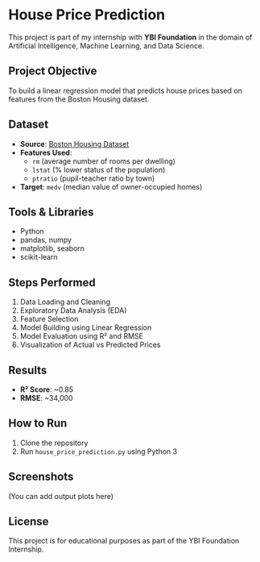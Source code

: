 # House Price Prediction

This project is part of my internship with **YBI Foundation** in the domain of Artificial Intelligence, Machine Learning, and Data Science.

## Project Objective
To build a linear regression model that predicts house prices based on features from the Boston Housing dataset.

## Dataset
- **Source**: [Boston Housing Dataset](https://raw.githubusercontent.com/selva86/datasets/master/BostonHousing.csv)
- **Features Used**: 
  - `rm` (average number of rooms per dwelling)
  - `lstat` (% lower status of the population)
  - `ptratio` (pupil-teacher ratio by town)
- **Target**: `medv` (median value of owner-occupied homes)

## Tools & Libraries
- Python
- pandas, numpy
- matplotlib, seaborn
- scikit-learn

## Steps Performed
1. Data Loading and Cleaning
2. Exploratory Data Analysis (EDA)
3. Feature Selection
4. Model Building using Linear Regression
5. Model Evaluation using R² and RMSE
6. Visualization of Actual vs Predicted Prices

## Results
- **R² Score**: ~0.85
- **RMSE**: ~34,000

## How to Run
1. Clone the repository
2. Run `house_price_prediction.py` using Python 3

## Screenshots
(You can add output plots here)

## License
This project is for educational purposes as part of the YBI Foundation Internship.
